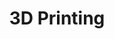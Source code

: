 ---
title: 3D Printing
description: Various 3D Printing Related Discussions!
image:

# Badge style
style:
    background: "#007BFF"
    color: "#fff"
---
